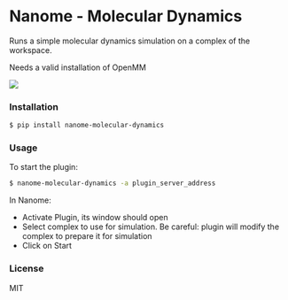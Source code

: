 # Nanome - Molecular Dynamics

Runs a simple molecular dynamics simulation on a complex of the workspace.

Needs a valid installation of OpenMM

![](molecular_dynamics.gif)

### Installation

```sh
$ pip install nanome-molecular-dynamics
```

### Usage

To start the plugin:

```sh
$ nanome-molecular-dynamics -a plugin_server_address
```

In Nanome:

- Activate Plugin, its window should open
- Select complex to use for simulation. Be careful: plugin will modify the complex to prepare it for simulation
- Click on Start

### License

MIT